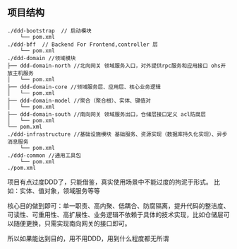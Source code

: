 ## 项目结构
```
./ddd-bootstrap  // 启动模块
    └── pom.xml
./ddd-bff  // Backend For Frontend,controller 层 
    └── pom.xml
./ddd-domain //领域模块
├── ddd-domain-north //北向网关 领域服务入口，对外提供rpc服务和应用接口 ohs开放主机服务
│   └── pom.xml
├── ddd-domain-core //领域服务层、应用层、核心业务逻辑
│   └── pom.xml
├── ddd-domain-model //聚合（聚合根）、实体、键值对
│   └── pom.xml
├── ddd-domain-south //南向网关 领域服务出口，仓储层接口定义 acl防腐层
│   └── pom.xml
└── pom.xml
./ddd-infrastructure //基础设施模块 基础服务、资源实现（数据库持久化实现）、异步消息服务
    └── pom.xml
./ddd-common //通用工具包
    └── pom.xml
./pom.xml
```

项目有点过度DDD了，只能借鉴，真实使用场景中不能过度的拘泥于形式。 
比如：实体、值对象，领域服务等等

核心目的做到即可：单一职责、高内聚、低耦合、防腐隔离，提升代码的整洁度、可读性、可重用性、高扩展性、业务逻辑不依赖于具体的技术实现，比如仓储层可以随便更换，只需实现南向网关的接口即可。

所以如果能达到目的，用不用DDD，用到什么程度都无所谓
